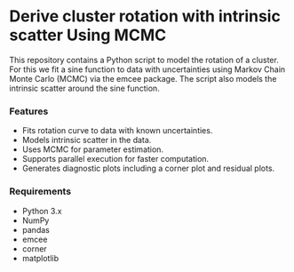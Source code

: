 # Derive cluster rotation with intrinsic scatter Using MCMC

This repository contains a Python script to model the rotation of a cluster. For this we fit a sine function to data with uncertainties using Markov Chain Monte Carlo (MCMC) via the emcee package. The script also models the intrinsic scatter around the sine function.

### Features

- Fits rotation curve to data with known uncertainties.
- Models intrinsic scatter in the data.
- Uses MCMC for parameter estimation.
- Supports parallel execution for faster computation.
- Generates diagnostic plots including a corner plot and residual plots.

### Requirements

- Python 3.x
- NumPy
- pandas
- emcee
- corner
- matplotlib
